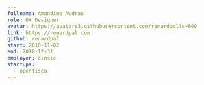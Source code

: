 ```yaml
---
fullname: Amandine Audras
role: UX Designer
avatar: https://avatars3.githubusercontent.com/renardpal?s=600
link: https://renardpal.com
github: renardpal
start: 2018-11-02
end: 2018-12-31
employer: dinsic
startups:
  - openfisca
---
```

